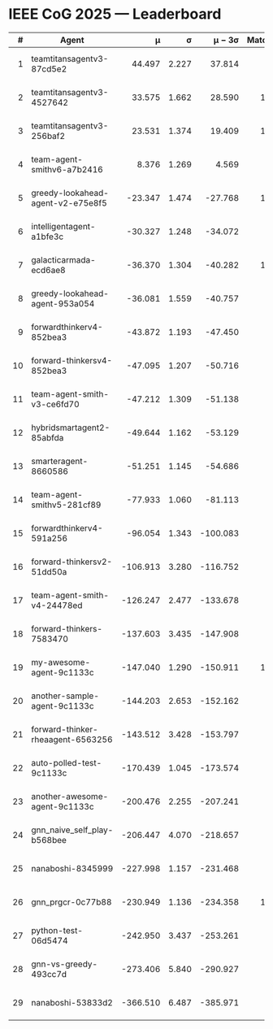 # IEEE CoG 2025 — Leaderboard

| # | Agent | μ | σ | μ − 3σ | Matches | Updated |
|---:|---|---:|---:|---:|---:|---|
| 1 | teamtitansagentv3-87cd5e2 | 44.497 | 2.227 | 37.814 | 958 | 2025-08-17 19:07 |
| 2 | teamtitansagentv3-4527642 | 33.575 | 1.662 | 28.590 | 1120 | 2025-08-17 19:07 |
| 3 | teamtitansagentv3-256baf2 | 23.531 | 1.374 | 19.409 | 1058 | 2025-08-17 19:07 |
| 4 | team-agent-smithv6-a7b2416 | 8.376 | 1.269 | 4.569 | 840 | 2025-08-17 19:07 |
| 5 | greedy-lookahead-agent-v2-e75e8f5 | -23.347 | 1.474 | -27.768 | 1120 | 2025-08-17 19:07 |
| 6 | intelligentagent-a1bfe3c | -30.327 | 1.248 | -34.072 | 779 | 2025-08-17 19:07 |
| 7 | galacticarmada-ecd6ae8 | -36.370 | 1.304 | -40.282 | 1140 | 2025-08-17 19:07 |
| 8 | greedy-lookahead-agent-953a054 | -36.081 | 1.559 | -40.757 | 780 | 2025-08-17 19:07 |
| 9 | forwardthinkerv4-852bea3 | -43.872 | 1.193 | -47.450 | 722 | 2025-08-17 19:07 |
| 10 | forward-thinkersv4-852bea3 | -47.095 | 1.207 | -50.716 | 740 | 2025-08-17 19:07 |
| 11 | team-agent-smith-v3-ce6fd70 | -47.212 | 1.309 | -51.138 | 920 | 2025-08-17 19:07 |
| 12 | hybridsmartagent2-85abfda | -49.644 | 1.162 | -53.129 | 872 | 2025-08-17 19:07 |
| 13 | smarteragent-8660586 | -51.251 | 1.145 | -54.686 | 744 | 2025-08-17 19:07 |
| 14 | team-agent-smithv5-281cf89 | -77.933 | 1.060 | -81.113 | 860 | 2025-08-17 19:07 |
| 15 | forwardthinkerv4-591a256 | -96.054 | 1.343 | -100.083 | 815 | 2025-08-17 19:07 |
| 16 | forward-thinkersv2-51dd50a | -106.913 | 3.280 | -116.752 | 976 | 2025-08-17 19:07 |
| 17 | team-agent-smith-v4-24478ed | -126.247 | 2.477 | -133.678 | 920 | 2025-08-17 19:07 |
| 18 | forward-thinkers-7583470 | -137.603 | 3.435 | -147.908 | 680 | 2025-08-17 19:07 |
| 19 | my-awesome-agent-9c1133c | -147.040 | 1.290 | -150.911 | 1220 | 2025-08-17 19:07 |
| 20 | another-sample-agent-9c1133c | -144.203 | 2.653 | -152.162 | 820 | 2025-08-17 19:07 |
| 21 | forward-thinker-rheaagent-6563256 | -143.512 | 3.428 | -153.797 | 896 | 2025-08-17 19:07 |
| 22 | auto-polled-test-9c1133c | -170.439 | 1.045 | -173.574 | 780 | 2025-08-17 19:07 |
| 23 | another-awesome-agent-9c1133c | -200.476 | 2.255 | -207.241 | 980 | 2025-08-17 19:07 |
| 24 | gnn_naive_self_play-b568bee | -206.447 | 4.070 | -218.657 | 780 | 2025-08-17 19:07 |
| 25 | nanaboshi-8345999 | -227.998 | 1.157 | -231.468 | 780 | 2025-08-17 19:07 |
| 26 | gnn_prgcr-0c77b88 | -230.949 | 1.136 | -234.358 | 1040 | 2025-08-17 19:07 |
| 27 | python-test-06d5474 | -242.950 | 3.437 | -253.261 | 700 | 2025-08-17 19:07 |
| 28 | gnn-vs-greedy-493cc7d | -273.406 | 5.840 | -290.927 | 880 | 2025-08-17 19:07 |
| 29 | nanaboshi-53833d2 | -366.510 | 6.487 | -385.971 | 920 | 2025-08-17 19:07 |
